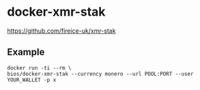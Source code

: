 docker-xmr-stak
========

https://github.com/fireice-uk/xmr-stak

Example
-------

    docker run -ti --rm \
    bios/docker-xmr-stak --currency monero --url POOL:PORT --user YOUR_WALLET -p x
